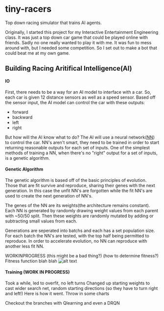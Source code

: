# tiny-racers
Top down racing simulator that trains AI agents.

Originally, I started this project for my Interactive Entertainment Engineering class. 
It was just a top down car game that could be played online with friends.
Sadly no one really wanted to play it with me.
It was fun to mess around with, but I needed some competition. 
So I set out to make a bot that could beat me at my own game.

## Building Racing Aritifical Intelligence(AI)
#### IO
First, there needs to be a way for an AI model to interface with a car.
So, each car is given 12 distance sensors as well as a speed sensor. 
Based off the sensor input, the AI model can control the car with these outputs:
* forward
* backward
* left
* right

But how will the AI know what to do?
The AI will use a neural network([NN](http://neuralnetworksanddeeplearning.com/chap1.html)) to control the car.
NN's aren't smart, they need to be trained in order to start returning reasonable outputs for each set of inputs.
One of the simplest methods of training a NN, when there's no "right" output for a set of inputs, is a genetic algorithm.

#### Genetic Algorithm
The genetic algorithm is based off of the basic principles of evolution. 
Those that are fit survive and reproduce, sharing their genes with the next generation.
In this case the unfit NN's are forgotten while the fit NN's are used to create the next generation of NN's.

The genes of the NN are its weights(the architecture remains constant). 
Each NN is generated by randomly drawing weight values from each parent with ~50/50 split.
Then these weights are randomly mutated by adding or subtracting small values from each.

Generations are seperated into batchs and each has a set population size. 
For each batch the NN's are tested, with the top half being permitted to reproduce.
In order to accelerate evolution, no NN can reproduce with another less fit NN.

WORKINPROGRESS
(this might be a bad thing?)
(how to determine fitness?)
Fitness function blah blah
![alt text](http://rogercortesi.com/eqn/tempimagedir/eqn2710.png)

#### Training (WORK IN PROGRESS)
Took a while, led to overfit, no left turns
Changed up starting weights to cast wider search net, random starting directions (so they have to turn right and left!)
Here is how it went. Throw in some charts

Checkout the branches with Qlearning and even a DRQN
